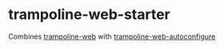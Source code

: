 # trampoline-web-starter

Combines [trampoline-web](../trampoline-web) with [trampoline-web-autoconfigure](../trampoline-web-autoconfigure)